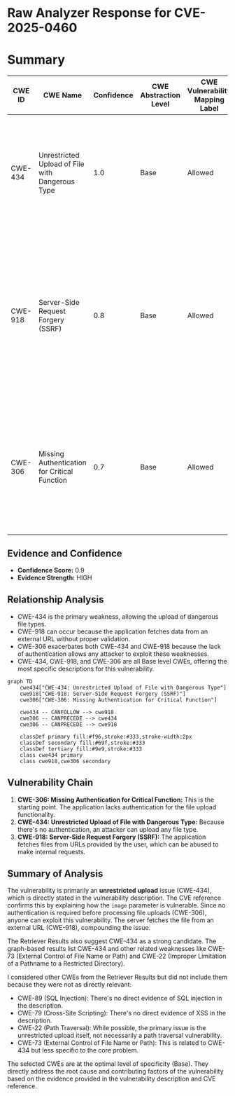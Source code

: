 # Raw Analyzer Response for CVE-2025-0460

# Summary
| CWE ID | CWE Name | Confidence | CWE Abstraction Level | CWE Vulnerability Mapping Label | CWE-Vulnerability Mapping Notes |
|---|---|---|---|---|---|
| CWE-434 | Unrestricted Upload of File with Dangerous Type | 1.0 | Base | Allowed | Primary CWE. The vulnerability description explicitly mentions "**unrestricted upload**". The CVE reference confirms that the `image` parameter allows uploading files without proper validation. |
| CWE-918 | Server-Side Request Forgery (SSRF) | 0.8 | Base | Allowed | Secondary CWE. The CVE reference mentions that the application downloads a file from a URL provided by the user. This suggests the possibility of an SSRF attack, where an attacker could potentially force the server to make requests to internal resources.|
| CWE-306 | Missing Authentication for Critical Function | 0.7 | Base | Allowed | Secondary CWE. The CVE reference explicitly states, "Unauthenticated - no authentication is required," before processing file uploads. This means that anyone can upload files, which is a critical flaw. |

## Evidence and Confidence

*   **Confidence Score:** 0.9
*   **Evidence Strength:** HIGH

## Relationship Analysis
- CWE-434 is the primary weakness, allowing the upload of dangerous file types.
- CWE-918 can occur because the application fetches data from an external URL without proper validation.
- CWE-306 exacerbates both CWE-434 and CWE-918 because the lack of authentication allows any attacker to exploit these weaknesses.
- CWE-434, CWE-918, and CWE-306 are all Base level CWEs, offering the most specific descriptions for this vulnerability.

```mermaid
graph TD
    cwe434["CWE-434: Unrestricted Upload of File with Dangerous Type"]
    cwe918["CWE-918: Server-Side Request Forgery (SSRF)"]
    cwe306["CWE-306: Missing Authentication for Critical Function"]

    cwe434 -- CANFOLLOW --> cwe918
    cwe306 -- CANPRECEDE --> cwe434
    cwe306 -- CANPRECEDE --> cwe918

    classDef primary fill:#f96,stroke:#333,stroke-width:2px
    classDef secondary fill:#69f,stroke:#333
    classDef tertiary fill:#9e9,stroke:#333
    class cwe434 primary
    class cwe918,cwe306 secondary
```

## Vulnerability Chain
1.  **CWE-306: Missing Authentication for Critical Function:** This is the starting point. The application lacks authentication for the file upload functionality.
2.  **CWE-434: Unrestricted Upload of File with Dangerous Type:** Because there's no authentication, an attacker can upload any file type.
3.  **CWE-918: Server-Side Request Forgery (SSRF):** The application fetches files from URLs provided by the user, which can be abused to make internal requests.

## Summary of Analysis
The vulnerability is primarily an **unrestricted upload** issue (CWE-434), which is directly stated in the vulnerability description. The CVE reference confirms this by explaining how the `image` parameter is vulnerable. Since no authentication is required before processing file uploads (CWE-306), anyone can exploit this vulnerability. The server fetches the file from an external URL (CWE-918), compounding the issue.

The Retriever Results also suggest CWE-434 as a strong candidate. The graph-based results list CWE-434 and other related weaknesses like CWE-73 (External Control of File Name or Path) and CWE-22 (Improper Limitation of a Pathname to a Restricted Directory).

I considered other CWEs from the Retriever Results but did not include them because they were not as directly relevant:
- CWE-89 (SQL Injection): There's no direct evidence of SQL injection in the description.
- CWE-79 (Cross-Site Scripting): There's no direct evidence of XSS in the description.
- CWE-22 (Path Traversal): While possible, the primary issue is the unrestricted upload itself, not necessarily a path traversal vulnerability.
- CWE-73 (External Control of File Name or Path): This is related to CWE-434 but less specific to the core problem.

The selected CWEs are at the optimal level of specificity (Base). They directly address the root cause and contributing factors of the vulnerability based on the evidence provided in the vulnerability description and CVE reference.